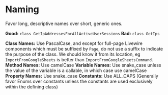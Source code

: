 # Naming

Favor long, descriptive names over short, generic ones.

**Good:** `class GetIpAddressesForAllActiveUserSessions`
**Bad:** `class GetIps`

**Class Names:** Use PascalCase, and except for full-page Livewire components which must be suffixed by `Page`, do not use a suffix to indicate the purpose of the class. We should know it from its location, eg `ImportFromGoogleSheets` is better than `ImportFromGoogleSheetsCommand`.
**Method Names:** Use camelCase
**Variable Names:** Use snake_case unless the value of the variable is a callable, in which case use camelCase
**Property Names:** Use snake_case
**Constants:** Use ALL_CAPS (Generally favor Enums over constants unless the constants are used exclusively within the defining class)